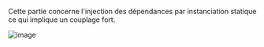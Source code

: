 Cette partie concerne l'injection des dépendances par instanciation statique ce qui implique un couplage fort.

![image](https://user-images.githubusercontent.com/101976300/161955346-ac140624-640f-4112-a054-08835b694511.png)

